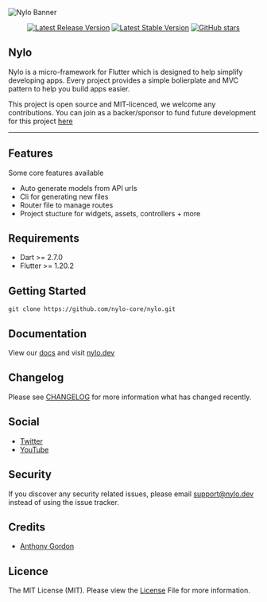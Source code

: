 ![Nylo Banner](https://woosignal.com/images/nylo.png)

<p align="center">
  <a href="/"><img src="https://img.shields.io/github/v/release/woosignal/flutter-woocommerce-app?style=plastic" alt="Latest Release Version"></a>
  <a href="/"><img src="https://img.shields.io/github/license/woosignal/flutter-woocommerce-app?style=plastic" alt="Latest Stable Version"></a>
  <a href="/"><img alt="GitHub stars" src="https://img.shields.io/github/stars/woosignal/flutter-woocommerce-app?style=plastic"></a>
</p>

## Nylo

Nylo is a micro-framework for Flutter which is designed to help simplify developing apps. Every project provides a simple bolierplate and MVC pattern to help you build apps easier. 

This project is open source and MIT-licenced, we welcome any contributions. You can join as a backer/sponsor to fund future development for this project [here](https://nylo.dev)

---

## Features
Some core features available 
* Auto generate models from API urls
* Cli for generating new files 
* Router file to manage routes 
* Project stucture for widgets, assets, controllers + more

## Requirements
* Dart >= 2.7.0
* Flutter >= 1.20.2

## Getting Started

```
git clone https://github.com/nylo-core/nylo.git
```

## Documentation
View our [docs](https://nylo.dev/docs) and visit [nylo.dev](https://nylo.dev)

## Changelog
Please see [CHANGELOG](https://woosignal.com) for more information what has changed recently.

## Social
* [Twitter](https://twitter.com/nylo_dev)
* [YouTube](https://youtube.com/nylo)

## Security
If you discover any security related issues, please email support@nylo.dev instead of using the issue tracker.

## Credits
* [Anthony Gordon](https://github.com/agordn52)

## Licence

The MIT License (MIT). Please view the [License](https://github.com/nylo-core/nylo/blob/master/licence) File for more information.
